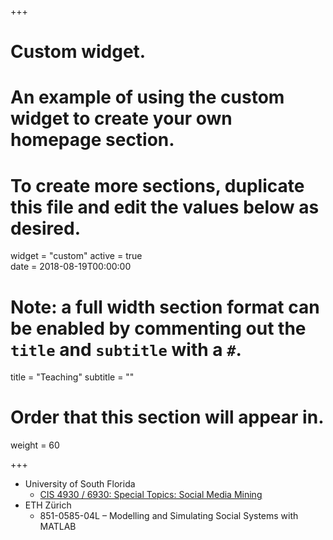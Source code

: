 +++
# Custom widget.
# An example of using the custom widget to create your own homepage section.
# To create more sections, duplicate this file and edit the values below as desired.
widget = "custom"
active = true  
date = 2018-08-19T00:00:00

# Note: a full width section format can be enabled by commenting out the `title` and `subtitle` with a `#`.
title = "Teaching"
subtitle = ""

# Order that this section will appear in.
weight = 60

+++

* University of South Florida
    - [CIS 4930 / 6930: Special Topics: Social Media Mining](teaching/cis4930-6930)
* ETH Zürich
    - 851-0585-04L – Modelling and Simulating Social Systems with MATLAB

